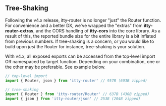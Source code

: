 <script>
  import SEO from '~/components/SEO.svelte'
</script>

<!-- MARKUP -->
<SEO
  title="itty-router"
  subtitle="Tree-Shaking"
  description="Getting down to the smallest bundlesize possible.  Is it necessary?  Not really.  But here's how!"
  />

## Tree-Shaking
Following the v4.x release, itty-router is no longer "just" the Router function.  For convenience and a better DX, we've wrapped the "extras" from **itty-router-extras**, and the CORS handling of **itty-cors** into the core library.  As a result of this, the reported bundle size for the entire library is a bit inflated from previous numbers.  If tree-shaking is a concern, or you would like to build upon *just* the Router for instance, tree-shaking is your solution.

With v4.x, all exposed exports can be accessed from the top-level import OR namespaced by target function. Depending on your combination, one or the other may be preferable.  See example below.

```js
// top-level import
import { Router, json } from 'itty-router' // 957B (603B zipped)

// tree-shaking
import { Router } from 'itty-router/Router' // 637B (430B zipped)
import { json } from 'itty-router/json' // 253B (204B zipped)
```

<style type="scss">
  img {
    vertical-align: sub;
  }
</style>
